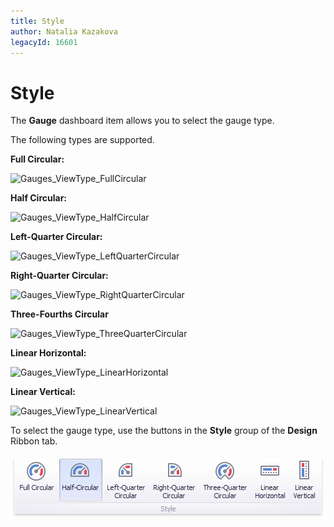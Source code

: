 ```yaml
---
title: Style
author: Natalia Kazakova
legacyId: 16601
---
```

# Style
The **Gauge** dashboard item allows you to select the gauge type.

The following types are supported.

**Full Circular:**

![Gauges_ViewType_FullCircular](../../../../images/img18618.png)

**Half Circular:**

![Gauges_ViewType_HalfCircular](../../../../images/img18619.png)

**Left-Quarter Circular:**

![Gauges_ViewType_LeftQuarterCircular](../../../../images/img18620.png)

**Right-Quarter Circular:**

![Gauges_ViewType_RightQuarterCircular](../../../../images/img18623.png)

**Three-Fourths Circular**

![Gauges_ViewType_ThreeQuarterCircular](../../../../images/img18624.png)

**Linear Horizontal:**

![Gauges_ViewType_LinearHorizontal](../../../../images/img18621.png)

**Linear Vertical:**

![Gauges_ViewType_LinearVertical](../../../../images/img18622.png)

To select the gauge type, use the buttons in the **Style** group of the **Design** Ribbon tab.

![Gauges_ViewType_Ribbon](../../../../images/img20166.png)